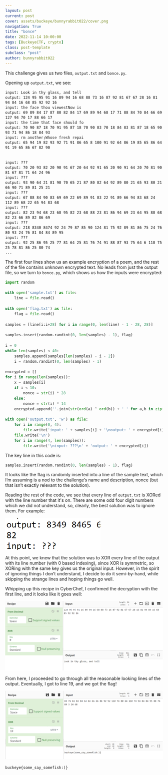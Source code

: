 ```yaml
---
layout: post
current: post
cover: assets/buckeye/bunnyrabbit022/cover.png
navigation: True
title: "bonce"
date: 2022-11-14 10:00:00
tags: [BuckeyeCTF, crypto]
class: post-template
subclass: "post"
author: bunnyrabbit022
---
```


This challenge gives us two files, `output.txt` and `bonce.py`. 

Opening up `output.txt`, we see:

```
input: Look in thy glass, and tell
output: 124 95 95 91 16 89 94 16 68 88 73 16 87 92 81 67 67 28 16 81 94 84 16 68 85 92 92 16
input: the face thou viewestNow is
output: 69 89 84 17 87 80 82 84 17 69 89 94 68 17 71 88 84 70 84 66 69 127 94 70 17 88 66 17
input: the time that face should fo
output: 70 90 87 18 70 91 95 87 18 70 90 83 70 18 84 83 81 87 18 65 90 93 71 94 86 18 84 93
input: rm another;Whose fresh repai
output: 65 94 19 82 93 92 71 91 86 65 8 100 91 92 64 86 19 85 65 86 64 91 19 65 86 67 82 90


input: ???
output: 70 20 93 82 20 90 91 67 20 64 92 91 65 20 90 91 64 20 70 81 90 81 67 81 71 64 24 96
input: ???
output: 93 90 64 21 81 90 70 65 21 87 80 82 64 92 89 80 21 65 93 80 21 66 90 71 89 81 25 21
input: ???
output: 67 88 84 90 83 69 69 22 69 89 91 83 22 91 89 66 94 83 68 24 112 89 68 22 65 94 83 68
input: ???
output: 82 23 94 68 23 68 95 82 23 68 88 23 81 86 94 69 23 64 95 88 68 82 23 66 89 82 86 69
input: ???
output: 218 8340 8474 92 24 79 87 85 90 124 81 75 92 89 81 86 75 24 76 80 93 24 76 81 84 84 89 95
input: ???
output: 92 25 86 95 25 77 81 64 25 81 76 74 91 88 87 93 75 64 6 118 75 25 78 81 86 25 80 74
...
```

The first four lines show us an example encryption of a poem, and the rest of the file contains unknown encrypted text. No leads from just the output file, so we turn to `bonce.py`, which shows us how the inputs were encrypted:

```py
import random

with open('sample.txt') as file:
    line = file.read()

with open('flag.txt') as file:
    flag = file.read()

samples = [line[i:i+28] for i in range(0, len(line) - 1 - 28, 28)]

samples.insert(random.randint(0, len(samples) - 1), flag)

i = 0
while len(samples) < 40:
    samples.append(samples[len(samples) - i - 2])
    i = random.randint(0, len(samples) - 1)

encrypted = []
for i in range(len(samples)):
    x = samples[i]
    if i < 10:
        nonce = str(i) * 28
    else:
        nonce = str(i) * 14
    encrypted.append(''.join(str(ord(a) ^ ord(b)) + ' ' for a,b in zip(x, nonce)))

with open('output.txt', 'w') as file:
    for i in range(0, 4):
        file.write('input: ' + samples[i] + '\noutput: ' + encrypted[i] + '\n')
    file.write('\n')
    for i in range(4, len(samples)):
        file.write('\ninput: ???\n' + 'output: ' + encrypted[i])

```

The key line in this code is:

```py
samples.insert(random.randint(0, len(samples) - 1), flag)
```

It looks like the flag is randomly inserted into a line of the sample text, which I’m assuming is a nod to the challenge’s name and description, nonce (but that isn’t exactly relevant to the solution).

Reading the rest of the code, we see that every line of `output.txt` is XORed with the line number that it's on. There are some odd four digit numbers which we did not understand, so, clearly, the best solution was to ignore them. For example:

![four digit numbers in output](/assets/buckeye/bunnyrabbit022/image5.png)

At this point, we knew that the solution was to XOR every line of the output with its line number (with 0 based indexing), since XOR is symmetric, so XORing with the same key gives us the original input. However, in the spirit of ignoring things I don’t understand, I decide to do it semi-by-hand, while skipping the strange lines and hoping things go well.

Whipping up this recipe in CyberChef, I confirmed the decryption with the first line, and it looks like it goes well:

![example cyberchef xor output](/assets/buckeye/bunnyrabbit022/image1.png)

From here, I proceeded to go through all the reasonable looking lines of the output. Eventually, I got to line 19, and we got the flag!

![cyberchef xor output with flag](/assets/buckeye/bunnyrabbit022/image4.png)

`buckeye{some_say_somefish:)}`

